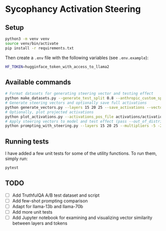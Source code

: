 # Sycophancy Activation Steering

## Setup

```bash
python3 -m venv venv
source venv/bin/activate
pip install -r requirements.txt
```

Then create a `.env` file with the following variables (see `.env.example`):

```bash
HF_TOKEN=hugginface_token_with_access_to_llama2
```

## Available commands

```bash
# Format datasets for generating steering vector and testing effect
python make_datasets.py --generate_test_split 0.8 --anthropic_custom_split 0.6 --n_datapoints 1000
# Generate steering vectors and optionally save full activations
python generate_vectors.py --layers 15 20 25 --save_activations --vector_save_dir vectors --activation_save_dir activations
# Optionally, plot projected activations
python plot_activations.py --activations_pos_file activations/activations_pos_15.pt --activations_neg_file activations/activations_neg_15.pt --fname activations_proj_15.png --title "Activations layer 15"
# Apply steering vectors to model and test effect (pass --out_of_distribution to test on out-of-distribution data)
python prompting_with_steering.py --layers 15 20 25 --multipliers -5 -2 -1 0 1 2 5 --max_new_tokens 80 --out_of_distribution
```

## Running tests

I have added a few unit tests for some of the utility functions. To run them, simply run:

```bash
pytest
```

## TODO

- [ ] Add TruthfulQA A/B test dataset and script
- [ ] Add few-shot prompting comparison
- [ ] Adapt for llama-13b and llama-70b
- [ ] Add more unit tests
- [ ] Add Jupyter notebook for examining and visualizing vector similarity between layers and tokens